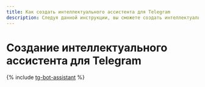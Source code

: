 ```yaml
---
title: Как создать интеллектуального ассистента для Telegram
description: Следуя данной инструкции, вы сможете создать интеллектуального ассистента для Telegram с помощью {{ ml-sdk-full-name }}.
---
```


# Создание интеллектуального ассистента для Telegram

{% include [tg-bot-assistant](../../_tutorials/ml-ai/tg-bot-assistant.md) %}
